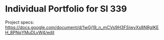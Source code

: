 # Individual Portfolio for SI 339

Project specs: https://docs.google.com/document/d/1wGj19_n_mCVs9H3FSiwvXs8NRglKEH_8PNqYMuDLvW4/edit
